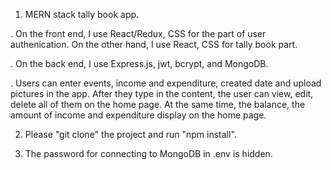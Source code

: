 1. MERN stack tally book app.

. On the front end, I use React/Redux, CSS for the part of user authenication. On the other hand, I use React, CSS for tally book part.

. On the back end, I use Express.js, jwt, bcrypt, and MongoDB.

. Users can enter events, income and expenditure, created date and upload pictures in the app. After they type in the content, the user can view, edit, delete all of them on the home page. At the same time, the balance, the amount of income and expenditure display on the home page.

2. Please "git clone" the project and run "npm install".

3. The password for connecting to MongoDB in .env is hidden.
